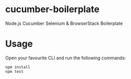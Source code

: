 # cucumber-boilerplate
Node.js Cucumber Selenium &amp; BrowserStack Boilerplate

# Usage

Open your favourite CLI and run the following commands:
```
npm install
npm test
```